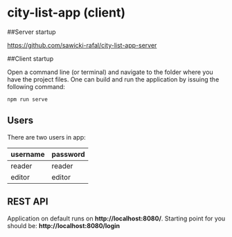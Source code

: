 # city-list-app (client)

##Server startup

https://github.com/sawicki-rafal/city-list-app-server

##Client startup

Open a command line (or terminal) and navigate to the folder where you have the project files. One can build and run the
application by issuing the following command:

```
npm run serve
```

## Users

There are two users in app:

| username | password |
|----------|----------|
| reader   | reader   |
| editor   | editor   |

## REST API

Application on default runs on **http://localhost:8080/**. Starting point for you should be: **http://localhost:8080/login**



